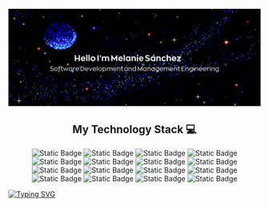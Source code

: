 <p align="center">
 <img src="https://github.com/melaniesanchez10/melaniesanchez10/blob/main/imagenes/newlogo.gif" />
</p align="center">

<h2 align="center">My Technology Stack 💻</h2>
<p align="center">
<img alt="Static Badge" src="https://img.shields.io/badge/JavaScript-323330?style=for-the-badge&logo=JavaScript&logoColor=%23F7DF1E">
<img alt="Static Badge" src="https://img.shields.io/badge/MySQL-%23FFFFFF?style=for-the-badge&logo=MySQL&logoColor=%23FFFFFF&color=%234479A1">
<img alt="Static Badge" src="https://img.shields.io/badge/HTML5-E34F26?style=for-the-badge&logo=html5&logoColor=white&color=%23E34F26">
<img alt="Static Badge" src="https://img.shields.io/badge/css3-1572B6?style=for-the-badge&logo=css3&logoColor=white&color=%231572B6">
<img alt="Static Badge" src="https://img.shields.io/badge/Git-F05032?style=for-the-badge&logo=git&logoColor=white&color=%23F05032">
<img alt="Static Badge" src="https://img.shields.io/badge/Visual_Studio_Code-0078D4?style=for-the-badge&logo=visualstudiocode&logoColor=white&color=%230078D4">
<img alt="Static Badge" src="https://img.shields.io/badge/Microsoft%20SQL%20Server-%23CC2927?style=for-the-badge&logo=microsoftsqlserver&logoColor=white&color=%23CC2927">
<img alt="Static Badge" src="https://img.shields.io/badge/Bootstrap-%237952B3?style=for-the-badge&logo=bootstrap&logoColor=white&color=%237952B3">
<img alt="Static Badge" src="https://img.shields.io/badge/SAP%20Commission-%230FAAFF?style=for-the-badge&logo=sap&logoColor=white&color=%230FAAFF">
<img alt="Static Badge" src="https://img.shields.io/badge/Jira-%230052CC?style=for-the-badge&logo=jira&logoColor=white&color=%230052CC">
<img alt="Static Badge" src="https://img.shields.io/badge/Asana-%23F06A6A?style=for-the-badge&logo=asana&logoColor=white&color=%23F06A6A">
<img alt="Static Badge" src="https://img.shields.io/badge/Trello-%230052CC?style=for-the-badge&logo=trello&logoColor=white&color=%230052CC">
<img alt="Static Badge" src="https://img.shields.io/badge/Oracle-%23F80000?style=for-the-badge&logo=oracle&logoColor=white&color=%23F80000">
<img alt="Static Badge" src="https://img.shields.io/badge/Kotlin-%237F52FF?style=for-the-badge&logo=kotlin&logoColor=white&color=%237F52FF">
<img alt="Static Badge" src="https://img.shields.io/badge/PHP-%23777BB4?style=for-the-badge&logo=php&logoColor=white&color=%23777BB4">
<img alt="Static Badge" src="https://img.shields.io/badge/Laravel-%23FF2D20?style=for-the-badge&logo=laravel&logoColor=white&color=%23FF2D20">
</p>
  <a  href="https://git.io/typing-svg">
   <img src="https://readme-typing-svg.herokuapp.com?font=Afacad&pause=1000&color=8EEE0C&center=FALSO&vCenter=FALSO&repeat=verdadero&random=FALSO&width=435&lines=Thanks+for+visiting+my+GitHub+%F0%9F%A4%A0;Come+back+soon!%F0%9F%91%80" alt="Typing SVG" /></a>
</div>
